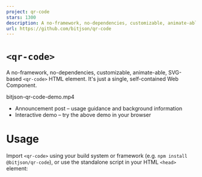 ```yaml
---
project: qr-code
stars: 1300
description: A no-framework, no-dependencies, customizable, animate-able, SVG-based <qr-code> HTML element.
url: https://github.com/bitjson/qr-code
---
```


`<qr-code>`
===========

A no-framework, no-dependencies, customizable, animate-able, SVG-based `<qr-code>` HTML element. It's just a single, self-contained Web Component.

bitjson-qr-code-demo.mp4

-   Announcement post – usage guidance and background information
-   Interactive demo – try the above demo in your browser

Usage
=====

Import `<qr-code>` using your build system or framework (e.g. `npm install @bitjson/qr-code`), or use the standalone script in your HTML `<head>` element:

<script src\="https://unpkg.com/@bitjson/qr-code@1.0.2/dist/qr-code.js"\></script\>

Then use the component anywhere in your HTML `<body>` element:

<qr-code contents\="https://bitjson.com"\></qr-code\>

Full Example
------------

Here's an example in pure HTML using most features:

<qr-code
  id\="qr1"
  contents\="https://bitjson.com/"
  module-color\="#1c7d43"
  position-ring-color\="#13532d"
  position-center-color\="#70c559"
  mask-x-to-y-ratio\="1.2"
  style\="
    width: 200px;
    height: 200px;
    margin: 2em auto;
    background-color: #fff;
  "
\>
  <img src\="assets/1.2-x-to-y-ratio-icon.svg" slot\="icon" />
</qr-code\>

<script\>
  document.getElementById('qr1').addEventListener('codeRendered', () \=> {
    document.getElementById('qr1').animateQRCode('MaterializeIn');
  });
</script\>

Animations
----------

Animate in, animate on user interactions like URL hits or detected payments, and/or animate out when the QR code interaction is complete.

Several preset animations are available, simply run them with the element's `animateQRCode` method:

document.getElementById('qr1').animateQRCode('RadialRipple');

Available built-in presets:

-   `FadeInTopDown`
-   `FadeInCenterOut`
-   `MaterializeIn`
-   `RadialRipple`
-   `RadialRippleIn`

You can also design your own custom animations! Just pass a function to the `qr-code`'s `animateQRCode` method, e.g.:

document
  .getElementById('qr1')
  .animateQRCode((targets, \_x, \_y, \_count, entity) \=> ({
    targets,
    from: entity \=== 'module' ? Math.random() \* 200 : 200,
    duration: 500,
    easing: 'cubic-bezier(.5,0,1,1)',
    web: { opacity: \[1, 0\], scale: \[1, 1.1, 0.5\] },
  }));

The built-in presets use this API internally, so review those for guidance and inspiration. Pull request for new presets are welcome!

Animation Previewer
-------------------

The **animation previewer makes fine-tuning animations much easier**: try it by cloning this repo and running the live-reloading package script:

```
git clone https://github.com/bitjson/qr-code.git
cd qr-code
npm ci
npm start
```

Then work on your animation in `src/index.html` using the animation previewer (at the bottom right of the window) to test the last-run animation at various speeds, scrub through it manually, or play it in reverse.

Production build
----------------

Disable the `just-animate` player in `src/components/qr-code/qr-code.tsx`, then build:

npm run build

You can test the built component by pointing the script in `index.html` to `dist/qr-code.js` and opening the page via the local filesystem.
